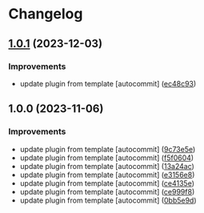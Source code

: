 # Changelog

## [1.0.1](https://github.com/kc-workspace/asdf-pipx/compare/v1.0.0...v1.0.1) (2023-12-03)


### Improvements

* update plugin from template [autocommit] ([ec48c93](https://github.com/kc-workspace/asdf-pipx/commit/ec48c93eb5adad637c99b91f29f4dcd6525a429a))

## 1.0.0 (2023-11-06)


### Improvements

* update plugin from template [autocommit] ([9c73e5e](https://github.com/kc-workspace/asdf-pipx/commit/9c73e5efe4b5df58bdc01ec135a681f5b9ba6de3))
* update plugin from template [autocommit] ([f5f0604](https://github.com/kc-workspace/asdf-pipx/commit/f5f060477a5c0ccc5684df12b22b8332cd365c47))
* update plugin from template [autocommit] ([13a24ac](https://github.com/kc-workspace/asdf-pipx/commit/13a24ac24ada4269f039d693c8c9b7281b629fad))
* update plugin from template [autocommit] ([e3156e8](https://github.com/kc-workspace/asdf-pipx/commit/e3156e83e48b673a20386efb30ad6ec8196ae27c))
* update plugin from template [autocommit] ([ce4135e](https://github.com/kc-workspace/asdf-pipx/commit/ce4135ee1de870d4e9f78e2b90060271e2ed3f0a))
* update plugin from template [autocommit] ([ce999f8](https://github.com/kc-workspace/asdf-pipx/commit/ce999f86572d91af47cd1694ae133c7864f092d7))
* update plugin from template [autocommit] ([0bb5e9d](https://github.com/kc-workspace/asdf-pipx/commit/0bb5e9d80cc6f99755d7e9d805356051dd7bb89e))
